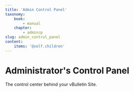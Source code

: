 ```yaml
---
title: 'Admin Control Panel'
taxonomy:
    book:
        - manual
    chapter:
        - admincp
slug: admin_control_panel
content:
    items: '@self.children'
---
```


# Administrator's Control Panel

The control center behind your vBulletin Site.
